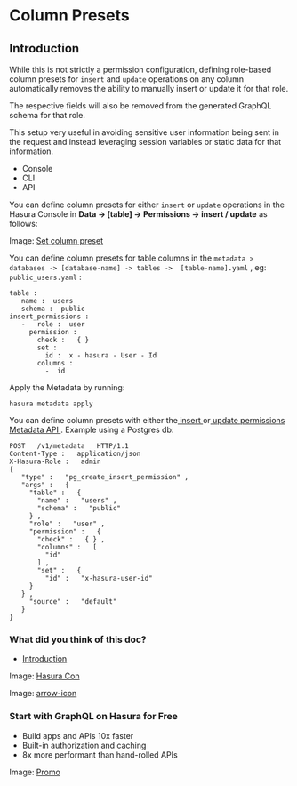 # Column Presets

## Introduction​

While this is not strictly a permission configuration, defining role-based column presets for `insert` and `update` operations on any column automatically removes the ability to manually insert or update it for that role.

The respective fields will also be removed from the generated GraphQL schema for that role.

This setup very useful in avoiding sensitive user information being sent in the request and instead leveraging
session variables or static data for that information.

- Console
- CLI
- API


You can define column presets for either `insert` or `update` operations in the Hasura Console in **Data ->
[table] -> Permissions -> insert / update** as follows:

Image: [ Set column preset ](https://hasura.io/docs/assets/images/set_column_preset_console_2.10.1-0bb8b5a33f206bfe7ff7bb215c2f42a2.png)

You can define column presets for table columns in the `metadata > databases -> [database-name] -> tables -> 
[table-name].yaml` , eg: `public_users.yaml` :

```
table :
   name :  users
   schema :  public
insert_permissions :
   -   role :  user
     permission :
       check :   { }
       set :
         id :  x - hasura - User - Id
       columns :
         -  id
```

Apply the Metadata by running:

`hasura metadata apply`

You can define column presets with either the[ insert ](https://hasura.io/docs/latest/api-reference/syntax-defs/#insertpermission)or[ update ](https://hasura.io/docs/latest/api-reference/syntax-defs/#updatepermission)[ permissions Metadata API ](https://hasura.io/docs/latest/api-reference/metadata-api/permission/). Example using a Postgres db:

```
POST   /v1/metadata   HTTP/1.1
Content-Type :   application/json
X-Hasura-Role :   admin
{
   "type" :   "pg_create_insert_permission" ,
   "args" :   {
     "table" :   {
       "name" :   "users" ,
       "schema" :   "public"
     } ,
     "role" :   "user" ,
     "permission" :   {
       "check" :   { } ,
       "columns" :   [
         "id"
       ] ,
       "set" :   {
         "id" :   "x-hasura-user-id"
     }
   } ,
     "source" :   "default"
   }
}
```

### What did you think of this doc?

- [ Introduction ](https://hasura.io/docs/latest/auth/authorization/permissions/column-presets/#introduction)


Image: [ Hasura Con ](https://res.cloudinary.com/dh8fp23nd/image/upload/v1686154570/hasura-con-2023/has-con-light-date_r2a2ud.png)

Image: [ arrow-icon ](https://res.cloudinary.com/dh8fp23nd/image/upload/v1683723549/main-web/chevron-right_ldbi7d.png)

### Start with GraphQL on Hasura for Free

- Build apps and APIs 10x faster
- Built-in authorization and caching
- 8x more performant than hand-rolled APIs


Image: [ Promo ](https://hasura.io/docs/assets/images/hasura-free-ff60e409244e0ea12b5a3045d1a9096b.png)